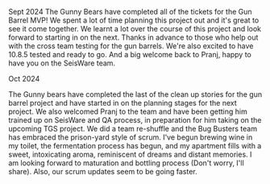 Sept 2024
The Gunny Bears have completed all of the tickets for the Gun Barrel MVP! We spent a lot of time planning this project out and it's great to see it come together. We learnt a lot over the course of this project and look forward to starting in on the next. Thanks in advance to those who help out with the cross team testing for the gun barrels. We're also excited to have 10.8.5 tested and ready to go. And a big welcome back to Pranj, happy to have you on the SeisWare team.

Oct 2024

The Gunny bears have completed the last of the clean up stories for the gun barrel project and have started in on the planning stages for the next project. We also welcomed Pranj to the team and have been getting him trained up on SeisWare and QA process, in preparation for him taking on the upcoming TGS project. We did a team re-shuffle and the Bug Busters team has embraced the prison-yard style of scrum. I've begun brewing wine in my toilet,  the fermentation process has begun, and my apartment fills with a sweet, intoxicating aroma, reminiscent of dreams and distant memories. I am looking forward to maturation and bottling process (Don't worry, I'll share). Also, our scrum updates seem to be going faster.